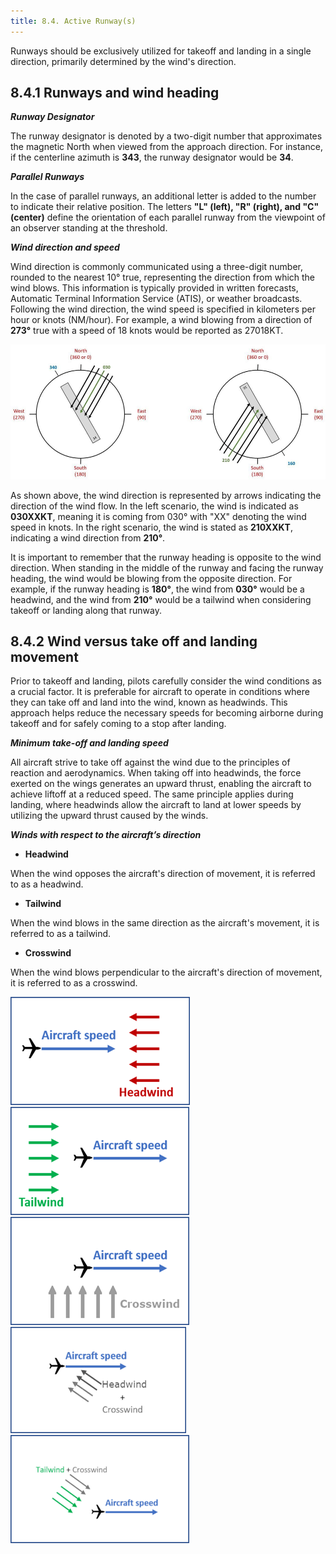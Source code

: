 ```yaml
---
title: 8.4. Active Runway(s)
---
```

Runways should be exclusively utilized for takeoff and landing in a single direction, primarily determined by the wind's direction.

##  8.4.1   Runways and wind heading
***Runway Designator***

The runway designator is denoted by a two-digit number that approximates the magnetic North when viewed from the approach direction. For instance, if the centerline azimuth is **343**, the runway designator would be **34**.

***Parallel Runways***

In the case of parallel runways, an additional letter is added to the number to indicate their relative position. The letters **"L" (left), "R" (right), and "C" (center)** define the orientation of each parallel runway from the viewpoint of an observer standing at the threshold.

***Wind direction and speed***

Wind direction is commonly communicated using a three-digit number, rounded to the nearest 10° true, representing the direction from which the wind blows. This information is typically provided in written forecasts, Automatic Terminal Information Service (ATIS), or weather broadcasts. Following the wind direction, the wind speed is specified in kilometers per hour or knots (NM/hour). For example, a wind blowing from a direction of **273°** true with a speed of 18 knots would be reported as 27018KT.

![alt text](image-1.png)

As shown above, the wind direction is represented by arrows indicating the direction of the wind flow. In the left scenario, the wind is indicated as **030XXKT**, meaning it is coming from 030° with "XX" denoting the wind speed in knots. In the right scenario, the wind is stated as **210XXKT**, indicating a wind direction from **210°**.

It is important to remember that the runway heading is opposite to the wind direction. When standing in the middle of the runway and facing the runway heading, the wind would be blowing from the opposite direction. For example, if the runway heading is **180°**, the wind from **030°** would be a headwind, and the wind from **210°** would be a tailwind when considering takeoff or landing along that runway.

##  8.4.2   Wind versus take off and landing movement

Prior to takeoff and landing, pilots carefully consider the wind conditions as a crucial factor. It is preferable for aircraft to operate in conditions where they can take off and land into the wind, known as headwinds. This approach helps reduce the necessary speeds for becoming airborne during takeoff and for safely coming to a stop after landing.

***Minimum take-off and landing speed***

All aircraft strive to take off against the wind due to the principles of reaction and aerodynamics. When taking off into headwinds, the force exerted on the wings generates an upward thrust, enabling the aircraft to achieve liftoff at a reduced speed. The same principle applies during landing, where headwinds allow the aircraft to land at lower speeds by utilizing the upward thrust caused by the winds.

***Winds with respect to the aircraft’s direction***

- **Headwind**

When the wind opposes the aircraft's direction of movement, it is referred to as a headwind.

- **Tailwind**

When the wind blows in the same direction as the aircraft's movement, it is referred to as a tailwind.

- **Crosswind**

When the wind blows perpendicular to the aircraft's direction of movement, it is referred to as a crosswind.

![alt text](image-3.png) ![alt text](image-4.png) ![alt text](image-6.png)
![alt text](image-9.png) ![alt text](image-10.png)